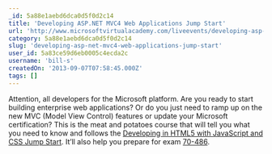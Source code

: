 ```yaml
---
_id: 5a88e1aebd6dca0d5f0d2c14
title: 'Developing ASP.NET MVC4 Web Applications Jump Start'
url: 'http://www.microsoftvirtualacademy.com/liveevents/developing-asp-net-mvc4-web-applications-jump-start#fbid=RfHc7HWJo2b'
category: 5a88e1aebd6dca0d5f0d2c14
slug: 'developing-asp-net-mvc4-web-applications-jump-start'
user_id: 5a83ce59d6eb0005c4ecda2c
username: 'bill-s'
createdOn: '2013-09-07T07:58:45.000Z'
tags: []
---
```


Attention, all developers for the Microsoft platform. Are you ready to start building enterprise web applications? Or do you just need to ramp up on the new MVC (Model View Control) features or update your Microsoft certification? This is the meat and potatoes course that will tell you what you need to know and follows the <a href="http://www.microsoftvirtualacademy.com/training-courses/learn-html5-with-javascript-css3-jumpstart-training#fbid=XzxH7WOMJf2">Developing in HTML5 with JavaScript and CSS Jump Start</a>. It’ll also help you prepare for exam <a href="http://www.microsoft.com/learning/en-us/exam-70-486.aspx">70-486</a>.
